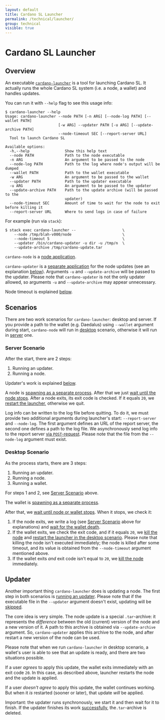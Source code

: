 ```yaml
---
layout: default
title: Cardano SL Launcher
permalink: /technical/launcher/
group: technical
visible: true
---
```

[//]: # (Reviewed at ac0126b2753f1f5ca6fbfb555783fbeb1aa141bd)

# Cardano SL Launcher

## Overview

An executable [`cardano-launcher`](https://github.com/input-output-hk/cardano-sl/blob/03510d04d243d1cb9ecb2a2bd1e5392d1b64bd33/cardano-sl.cabal#L1074) is a tool for launching Cardano SL. It actually runs the whole Cardano SL system (i.e. a node, a wallet) and handles updates.

You can run it with `--help` flag to see this usage info:

~~~
$ cardano-launcher --help
Usage: cardano-launcher --node PATH [-n ARG] [--node-log PATH] [--wallet PATH]
                        [-w ARG] --updater PATH [-u ARG] [--update-archive PATH]
                        --node-timeout SEC [--report-server URL]
  Tool to launch Cardano SL

Available options:
  -h,--help                Show this help text
  --node PATH              Path to the node executable
  -n ARG                   An argument to be passed to the node
  --node-log PATH          Path to the log where node's output will be dumped
  --wallet PATH            Path to the wallet executable
  -w ARG                   An argument to be passed to the wallet
  --updater PATH           Path to the updater executable
  -u ARG                   An argument to be passed to the updater
  --update-archive PATH    Path to the update archive (will be passed to the
                           updater)
  --node-timeout SEC       Amount of time to wait for the node to exit before killing it
  --report-server URL      Where to send logs in case of failure
~~~

For example (run via `stack`):

~~~
$ stack exec cardano-launcher --                     \
    --node /tmp/blah-v000/node                       \
    --node-timeout 5                                 \
    --updater /bin/cardano-updater -u dir -u /tmp/n  \
    --update-archive /tmp/cardano-update.tar
~~~

`cardano-node` is a [node application](https://github.com/input-output-hk/cardano-sl/blob/03510d04d243d1cb9ecb2a2bd1e5392d1b64bd33/cardano-sl.cabal#L572).

`cardano-updater` is a [separate application](https://github.com/input-output-hk/cardano-updater) for the node updates (see an explanation [below](#updater)). Arguments `-u` and `--update-archive` will be passed to the updater. Please note that `cardano-updater` is not the only updater allowed, so arguments `-u` and `--update-archive` may appear unnecessary.

Node timeout is explained [below](#desktop-scenario).

## Scenarios

There are two work scenarios for `cardano-launcher`: desktop and server. If you provide a path to the wallet (e.g. Daedalus) using `--wallet` argument during start, `cardano-node` will run in [desktop](https://github.com/input-output-hk/cardano-sl/blob/03510d04d243d1cb9ecb2a2bd1e5392d1b64bd33/src/launcher/Main.hs#L108) scenario, otherwise it will run in [server](https://github.com/input-output-hk/cardano-sl/blob/03510d04d243d1cb9ecb2a2bd1e5392d1b64bd33/src/launcher/Main.hs#L103) one.

### Server Scenario

After the start, there are 2 steps:

1. Running an updater.
2. Running a node.

Updater's work is explained [below](#updater).

A node is [spawning as a separate process](https://github.com/input-output-hk/cardano-sl/blob/03510d04d243d1cb9ecb2a2bd1e5392d1b64bd33/src/launcher/Main.hs#L219). After that we just [wait until the node stops](https://github.com/input-output-hk/cardano-sl/blob/03510d04d243d1cb9ecb2a2bd1e5392d1b64bd33/src/launcher/Main.hs#L129). After a node exits, its exit code is checked. If it equals `20`, we [restart the launcher](https://github.com/input-output-hk/cardano-sl/blob/03510d04d243d1cb9ecb2a2bd1e5392d1b64bd33/src/launcher/Main.hs#L132), otherwise we quit.

Log info can be written to the log file before quitting. To do it, we must provide two additional arguments during launcher's start: `--report-server` and `--node-log`. The first argument defines an URL of the report server, the second one defines a path to the log file. We asynchronously send log info to the report server [via `POST`-request](https://github.com/input-output-hk/cardano-sl/blob/03510d04d243d1cb9ecb2a2bd1e5392d1b64bd33/src/launcher/Main.hs#L242). Please note that the file from the `--node-log` argument must exist.

### Desktop Scenario

As the process starts, there are 3 steps:

1. Running an updater.
2. Running a node.
3. Running a wallet.

For steps 1 and 2, see [Server Scenario](#server-scenario) above.

The wallet is [spawning as a separate process](https://github.com/input-output-hk/cardano-sl/blob/03510d04d243d1cb9ecb2a2bd1e5392d1b64bd33/src/launcher/Main.hs#L155).

After that, we [wait until node or wallet stops](https://github.com/input-output-hk/cardano-sl/blob/03510d04d243d1cb9ecb2a2bd1e5392d1b64bd33/src/launcher/Main.hs#L156). When it stops, we check it:

1. If the node exits, we write a log (see [Server Scenario](#server-scenario) above for explanations) and  [wait for the wallet death](https://github.com/input-output-hk/cardano-sl/blob/03510d04d243d1cb9ecb2a2bd1e5392d1b64bd33/src/launcher/Main.hs#L163).
2. If the wallet exits, we check the exit code, and if it equals `20`, we [kill the node](https://github.com/input-output-hk/cardano-sl/blob/03510d04d243d1cb9ecb2a2bd1e5392d1b64bd33/src/launcher/Main.hs#L170) and [restart the launcher in the desktop scenario](https://github.com/input-output-hk/cardano-sl/blob/03510d04d243d1cb9ecb2a2bd1e5392d1b64bd33/src/launcher/Main.hs#L172). Please note that killing the node isn't executed immediately; the node is killed after some timeout, and its value is obtained from the `--node-timeout` argument mentioned above.
3. If the wallet exits _and_ exit code isn't equal to `20`, we [kill the node](https://github.com/input-output-hk/cardano-sl/blob/03510d04d243d1cb9ecb2a2bd1e5392d1b64bd33/src/launcher/Main.hs#L178) immediately.

## Updater

Another important thing `cardano-launcher` does is updating a node. The first step in both scenarios is [running an updater](https://github.com/input-output-hk/cardano-sl/blob/03510d04d243d1cb9ecb2a2bd1e5392d1b64bd33/src/launcher/Main.hs#L183). Please note that if the executable file in the `--updater` argument doesn't exist, updating will be [skipped](https://github.com/input-output-hk/cardano-sl/blob/03510d04d243d1cb9ecb2a2bd1e5392d1b64bd33/src/launcher/Main.hs#L187).

The core idea is very simple. The node update is a special `.tar`-archive: it represents the _difference_ between the old (current) version of the node and a new version of it. A path to this archive is obtained via `--update-archive` argument. So, `cardano-updater` applies this archive to the node, and after restart a new version of the node can be used.

Please note that when we run `cardano-launcher` in desktop scenario, a wallet's user is able to see that an update is ready, and there are two situations possible.

If a user _agrees_ to apply this update, the wallet exits immediately with an exit code `20`. In this case, as described above, launcher restarts the node and the update is applied.

If a user _doesn't agree_ to apply this update, the wallet continues working. But when it _is_ restarted (sooner or later), that update _will_ be applied.

Important: the updater runs synchronously, we start it and then wait for it to finish. If the updater finishes its work [successfully](https://github.com/input-output-hk/cardano-sl/blob/03510d04d243d1cb9ecb2a2bd1e5392d1b64bd33/src/launcher/Main.hs#L194), the`.tar`-archive is deleted.
